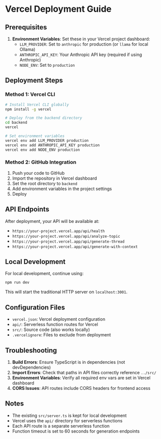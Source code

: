 # Vercel Deployment Guide

## Prerequisites

1. **Environment Variables**: Set these in your Vercel project dashboard:
   - `LLM_PROVIDER`: Set to `anthropic` for production (or `llama` for local Ollama)
   - `ANTHROPIC_API_KEY`: Your Anthropic API key (required if using Anthropic)
   - `NODE_ENV`: Set to `production`

## Deployment Steps

### Method 1: Vercel CLI
```bash
# Install Vercel CLI globally
npm install -g vercel

# Deploy from the backend directory
cd backend
vercel

# Set environment variables
vercel env add LLM_PROVIDER production
vercel env add ANTHROPIC_API_KEY production
vercel env add NODE_ENV production
```

### Method 2: GitHub Integration
1. Push your code to GitHub
2. Import the repository in Vercel dashboard
3. Set the root directory to `backend`
4. Add environment variables in the project settings
5. Deploy

## API Endpoints

After deployment, your API will be available at:
- `https://your-project.vercel.app/api/health`
- `https://your-project.vercel.app/api/analyze-topic`
- `https://your-project.vercel.app/api/generate-thread`
- `https://your-project.vercel.app/api/generate-with-context`

## Local Development

For local development, continue using:
```bash
npm run dev
```

This will start the traditional HTTP server on `localhost:3001`.

## Configuration Files

- `vercel.json`: Vercel deployment configuration
- `api/`: Serverless function routes for Vercel
- `src/`: Source code (also works locally)
- `.vercelignore`: Files to exclude from deployment

## Troubleshooting

1. **Build Errors**: Ensure TypeScript is in dependencies (not devDependencies)
2. **Import Errors**: Check that paths in API files correctly reference `../src/`
3. **Environment Variables**: Verify all required env vars are set in Vercel dashboard
4. **CORS Issues**: API routes include CORS headers for frontend access

## Notes

- The existing `src/server.ts` is kept for local development
- Vercel uses the `api/` directory for serverless functions
- Each API route is a separate serverless function
- Function timeout is set to 60 seconds for generation endpoints 
